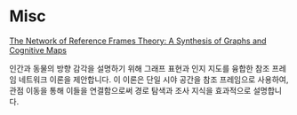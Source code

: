 # Misc

[The Network of Reference Frames Theory: A Synthesis of Graphs and Cognitive Maps](3/The%20Network%20of%20Reference%20Frames%20Theory%20A%20Synthesis%20efc8b4e9011f4052852f74d04c7fc11c)

인간과 동물의 방향 감각을 설명하기 위해 그래프 표현과 인지 지도를 융합한 참조 프레임 네트워크 이론을 제안합니다. 이 이론은 단일 시야 공간을 참조 프레임으로 사용하여, 관점 이동을 통해 이들을 연결함으로써 경로 탐색과 조사 지식을 효과적으로 설명합니다.